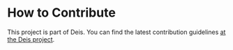 # How to Contribute

This project is part of Deis. You can find the latest contribution
guidelines [at the Deis project](https://github.com/deis/deis/blob/master/CONTRIBUTING.md).

